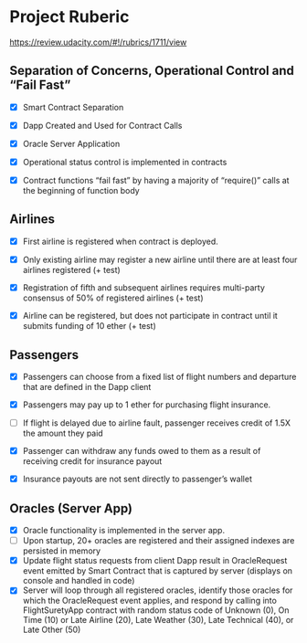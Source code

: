 # Project Ruberic

https://review.udacity.com/#!/rubrics/1711/view

## Separation of Concerns, Operational Control and “Fail Fast”

- [x] Smart Contract Separation
- [x] Dapp Created and Used for Contract Calls
- [x] Oracle Server Application
- [x] Operational status control is implemented in contracts
- [x] Contract functions “fail fast” by having a majority of “require()” calls at the beginning of function body


## Airlines

- [x] First airline is registered when contract is deployed.
- [x] Only existing airline may register a new airline until there are at least four airlines registered (+ test)
- [x] Registration of fifth and subsequent airlines requires multi-party consensus of 50% of registered airlines (+ test)
- [x] Airline can be registered, but does not participate in contract until it submits funding of 10 ether (+ test)


## Passengers

- [x] Passengers can choose from a fixed list of flight numbers and departure that are defined in the Dapp client
- [x] Passengers may pay up to 1 ether for purchasing flight insurance.
- [ ] If flight is delayed due to airline fault, passenger receives credit of 1.5X the amount they paid
- [x] Passenger can withdraw any funds owed to them as a result of receiving credit for insurance payout
- [x] Insurance payouts are not sent directly to passenger’s wallet


## Oracles (Server App)

- [x] Oracle functionality is implemented in the server app.
- [ ] Upon startup, 20+ oracles are registered and their assigned indexes are persisted in memory
- [x] Update flight status requests from client Dapp result in OracleRequest event emitted by Smart Contract that is captured by server (displays on console and handled in code)
- [x] Server will loop through all registered oracles, identify those oracles for which the OracleRequest event applies, and respond by calling into FlightSuretyApp contract with random status code of Unknown (0), On Time (10) or Late Airline (20), Late Weather (30), Late Technical (40), or Late Other (50)
